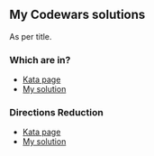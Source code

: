 ## My Codewars solutions

As per title.

### Which are in?

- [Kata page](https://www.codewars.com/kata/550554fd08b86f84fe000a58)
- [My solution](src/which_are_in/core.clj)

### Directions Reduction

- [Kata page](https://www.codewars.com/kata/550f22f4d758534c1100025a)
- [My solution](src/dir_reduc/core.clj)
